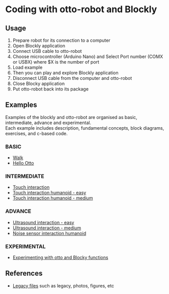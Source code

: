# Coding with otto-robot and Blockly
## Usage
01. Prepare robot for its connection to a computer
02. Open Blockly application
03. Connect USB cable to otto-robot
04. Choose microcontroller (Arduino Nano) and Select Port number (COMX or USBX) where $X is the number of port
05. Load example
06. Then you can play and explore Blockly application
07. Disconnect USB cable from the computer and otto-robot
08. Close Blocky application
09. Put otto-robot back into its package

## Examples
Examples of the blockly and otto-robot are organised as basic, intermediate, advance and experimental.   
Each example includes description, fundamental concepts, block diagrams, exercises, and c-based code.  

### BASIC 
* [Walk](BASIC-walk/)
* [Hello Otto](BASIC-hello-otto/)

### INTERMEDIATE 
* [Touch interaction](INTERMEDIATE-touch-interaction/)
* [Touch interaction humanoid - easy](INTERMEDIATE-touch-interaction-humanoid-easy/)
* [Touch interaction humanoid - medium](INTERMEDIATE-touch-interaction-humanoid-medium/)

### ADVANCE 
* [Ultrasound interaction - easy](ADVANCE-ultrasound-interaction-easy/)
* [Ultrasound interaction - medium](ADVANCE-ultrasound-interaction-medium/)
* [Noise sensor interaction humanoid](ADVANCE-mic-interaction-humanoid/)

### EXPERIMENTAL
* [Experimenting with otto and Blocky functions](EXPERIMENTAL/README.md)

## References
* [Legacy files](Legacy-files/) such as legacy, photos, figures, etc